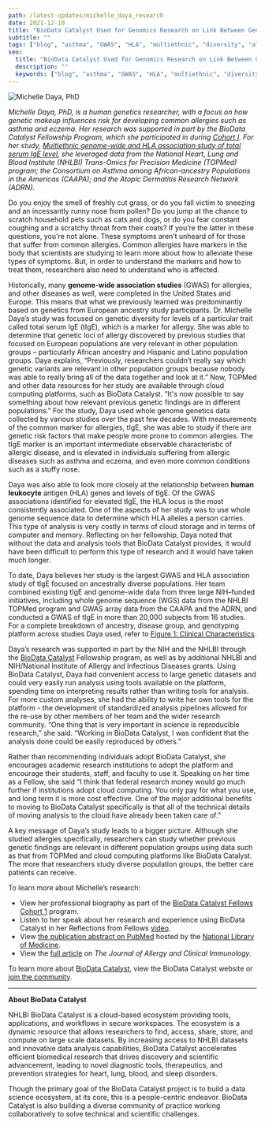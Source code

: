 ```yaml
---
path: /latest-updates/michelle_daya_research
date: 2021-12-10
title: "BioData Catalyst Used for Genomics Research on Link Between Genetic Risk and Allergic Disease"
subtitle: ""
tags: ["blog", "asthma", "GWAS", "HLA", "multiethnic", "diversity", "allergies", "cloud computing"]
seo:
  title: "BioData Catalyst Used for Genomics Research on Link Between Genetic Risk and Allergic Disease"
  description: ""
  keywords: ["blog", "asthma", "GWAS", "HLA", "multiethnic", "diversity", "allergies", "cloud computing"]
---
```


![Michelle Daya, PhD](https://biodatacatalyst.nhlbi.nih.gov/static/13bc7a10c99bbf5551019e5d8871c31d/35b9b/daya-michelle.jpg)

*Michelle Daya, PhD, is a human genetics researcher, with a focus on how genetic makeup influences risk for developing common allergies such as asthma and eczema. Her research was supported in part by the BioData Catalyst Fellowship Program, which she participated in during [Cohort I](https://biodatacatalyst.nhlbi.nih.gov/fellows/cohort1/). For her study, [Multiethnic genome-wide and HLA association study of total serum IgE level](https://pubmed.ncbi.nlm.nih.gov/34536413/), she leveraged data from the National Heart, Lung and Blood Institute (NHLBI) Trans-Omics for Precision Medicine (TOPMed) program; the Consortium on Asthma among African-ancestry Populations in the Americas (CAAPA); and the Atopic Dermatitis Research Network (ADRN).*

Do you enjoy the smell of freshly cut grass, or do you fall victim to sneezing and an incessantly runny nose from pollen? Do you jump at the chance to scratch household pets such as cats and dogs, or do you fear constant coughing and a scratchy throat from their coats? If you’re the latter in these questions, you're not alone. These symptoms aren’t unheard of for those that suffer from common allergies. Common allergies have markers in the body that scientists are studying to learn more about how to alleviate these types of symptoms. But, in order to understand the markers and how to treat them, researchers also need to understand who is affected.

Historically, many **genome-wide association studies** (GWAS) for allergies, and other diseases as well, were completed in the United States and Europe. This means that what we previously learned was predominantly based on genetics from European ancestry study participants. Dr. Michelle Daya’s study was focused on genetic diversity for levels of a particular trait called total serum IgE (tIgE), which is a marker for allergy. She was able to determine that genetic loci of allergy discovered by previous studies that focused on European populations are very relevant in other population groups – particularly African ancestry and Hispanic and Latino population groups. 
Daya explains, “Previously, researchers couldn’t really say which genetic variants are relevant in other population groups because nobody was able to really bring all of the data together and look at it.” Now, TOPMed and other data resources for her study are available through cloud computing platforms, such as BioData Catalyst. “It's now possible to say something about how relevant previous genetic findings are in different populations.”
For the study, Daya used whole genome genetics data collected by various studies over the past few decades. With measurements of the common marker for allergies, tIgE, she was able to study if there are genetic risk factors that make people more prone to common allergies. The tIgE marker is an important intermediate observable characteristic of allergic disease, and is elevated in individuals suffering from allergic diseases such as asthma and eczema, and even more common conditions such as a stuffy nose.

Daya was also able to look more closely at the relationship between **human leukocyte** antigen (HLA) genes and levels of tIgE. Of the GWAS associations identified for elevated tIgE, the HLA locus is the most consistently associated. One of the aspects of her study was to use whole genome sequence data to determine which HLA alleles a person carries. This type of analysis is very costly in terms of cloud storage and in terms of computer and memory. Reflecting on her fellowship, Daya noted that without the data and analysis tools that BioData Catalyst provides, it would have been difficult to perform this type of research and it would have taken much longer. 

To date, Daya believes her study is the largest GWAS and HLA association study of tIgE focused on ancestrally diverse populations. Her team combined existing tIgE and genome-wide data from three large NIH–funded initiatives, including whole genome sequence (WGS) data from the NHLBI TOPMed program and GWAS array data from the CAAPA and the ADRN, and conducted a GWAS of tIgE in more than 20,000 subjects from 16 studies. For a complete breakdown of ancestry, disease group, and genotyping platform across studies Daya used, refer to [Figure 1: Clinical Characteristics](https://els-jbs-prod-cdn.jbs.elsevierhealth.com/cms/attachment/48ffd166-2b2a-4d17-9e6b-4df2653a35a1/gr1_lrg.jpg).

Daya’s research was supported in part by the NIH and the NHLBI through the [BioData Catalyst](https://biodatacatalyst.nhlbi.nih.gov/) Fellowship program, as well as by additional NHLBI and NIH/National Institute of Allergy and Infectious Diseases grants. Using BioData Catalyst, Daya had convenient access to large genetic datasets and could very easily run analysis using tools available on the platform, spending time on interpreting results rather than writing tools for analysis. For more custom analyses, she had the ability to write her own tools for the platform - the development of standardized analysis pipelines allowed for the re-use by other members of her team and the wider research community. “One thing that is very important in science is reproducible research,” she said. “Working in BioData Catalyst, I was confident that the analysis done could be easily reproduced by others.”

Rather than recommending individuals adopt BioData Catalyst, she encourages academic research institutions to adopt the platform and encourage their students, staff, and faculty to use it. Speaking on her time as a Fellow, she said “I think that federal research money would go much further if institutions adopt cloud computing. You only pay for what you use, and long term it is more cost effective. One of the major additional benefits to moving to BioData Catalyst specifically is that all of the technical details of moving analysis to the cloud have already been taken care of.”

A key message of Daya’s study leads to a bigger picture. Although she studied allergies specifically, researchers can study whether previous genetic findings are relevant in different population groups using data such as that from TOPMed and cloud computing platforms like BioData Catalyst. The more that researchers study diverse population groups, the better care patients can receive. 

To learn more about Michelle’s research:

* View her professional biography as part of the [BioData Catalyst Fellows Cohort 1](https://biodatacatalyst.nhlbi.nih.gov/fellows/cohort1) program.
* Listen to her speak about her research and experience using BioData Catalyst in her Reflections from Fellows [video](https://youtu.be/i_yx__HsdN0).
* View [the publication abstract on PubMed](https://pubmed.ncbi.nlm.nih.gov/34536413/) hosted by the [National Library of Medicine](https://www.nlm.nih.gov/).
* View the [full article](https://doi.org/10.1016/j.jaci.2021.09.011) on *The Journal of Allergy and Clinical Immunology*.


To learn more about [BioData Catalyst](https://biodatacatalyst.nhlbi.nih.gov/), view the BioData Catalyst website or [join the community](https://biodatacatalyst.nhlbi.nih.gov/contact/ecosystem).

---

**About BioData Catalyst**

NHLBI BioData Catalyst is a cloud-based ecosystem providing tools, applications, and workflows in secure workspaces. The ecosystem is a dynamic resource that allows researchers to find, access, share, store, and compute on large scale datasets. By increasing access to NHLBI datasets and innovative data analysis capabilities, BioData Catalyst accelerates efficient biomedical research that drives discovery and scientific advancement, leading to novel diagnostic tools, therapeutics, and prevention strategies for heart, lung, blood, and sleep disorders.

Though the primary goal of the BioData Catalyst project is to build a data science ecosystem, at its core, this is a people-centric endeavor. BioData Catalyst is also building a diverse community of practice working collaboratively to solve technical and scientific challenges.

